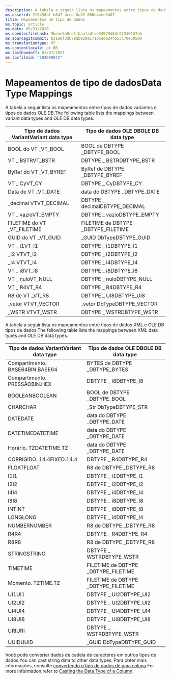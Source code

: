 ```yaml
---
description: A tabela a seguir lista os mapeamentos entre tipos de dados variantes e tipos de dados OLE DB.
ms.assetid: 213458bf-b847-4ced-8a92-686b4eee6d07
title: Mapeamentos de tipo de dados
ms.topic: article
ms.date: 05/31/2018
ms.openlocfilehash: 9beae5a9ce1fbaafadfae54979d63c97310f57db
ms.sourcegitcommit: 831e8f3db78ab820e1710cede244553c70e50500
ms.translationtype: MT
ms.contentlocale: pt-BR
ms.lasthandoff: 01/07/2021
ms.locfileid: "104090072"
---
```

# <a name="data-type-mappings"></a><span data-ttu-id="6696d-103">Mapeamentos de tipo de dados</span><span class="sxs-lookup"><span data-stu-id="6696d-103">Data Type Mappings</span></span>

<span data-ttu-id="6696d-104">A tabela a seguir lista os mapeamentos entre tipos de dados variantes e tipos de dados OLE DB.</span><span class="sxs-lookup"><span data-stu-id="6696d-104">The following table lists the mappings between variant data types and OLE DB data types.</span></span>




| <span data-ttu-id="6696d-105">Tipo de dados Variant</span><span class="sxs-lookup"><span data-stu-id="6696d-105">Variant data type</span></span> | <span data-ttu-id="6696d-106">Tipo de dados OLE DB</span><span class="sxs-lookup"><span data-stu-id="6696d-106">OLE DB data type</span></span> |
|-------------------|------------------|
| <span data-ttu-id="6696d-107">BOOL do VT \_</span><span class="sxs-lookup"><span data-stu-id="6696d-107">VT\_BOOL</span></span>          | <span data-ttu-id="6696d-108">BOOL de DBTYPE \_</span><span class="sxs-lookup"><span data-stu-id="6696d-108">DBTYPE\_BOOL</span></span>     |
| <span data-ttu-id="6696d-109">VT \_ BSTR</span><span class="sxs-lookup"><span data-stu-id="6696d-109">VT\_BSTR</span></span>          | <span data-ttu-id="6696d-110">DBTYPE \_ BSTR</span><span class="sxs-lookup"><span data-stu-id="6696d-110">DBTYPE\_BSTR</span></span>     |
| <span data-ttu-id="6696d-111">ByRef do VT \_</span><span class="sxs-lookup"><span data-stu-id="6696d-111">VT\_BYREF</span></span>         | <span data-ttu-id="6696d-112">ByRef de DBTYPE \_</span><span class="sxs-lookup"><span data-stu-id="6696d-112">DBTYPE\_BYREF</span></span>    |
| <span data-ttu-id="6696d-113">VT \_ Cy</span><span class="sxs-lookup"><span data-stu-id="6696d-113">VT\_CY</span></span>            | <span data-ttu-id="6696d-114">DBTYPE \_ Cy</span><span class="sxs-lookup"><span data-stu-id="6696d-114">DBTYPE\_CY</span></span>       |
| <span data-ttu-id="6696d-115">Data de VT \_</span><span class="sxs-lookup"><span data-stu-id="6696d-115">VT\_DATE</span></span>          | <span data-ttu-id="6696d-116">data do DBTYPE \_</span><span class="sxs-lookup"><span data-stu-id="6696d-116">DBTYPE\_DATE</span></span>     |
| <span data-ttu-id="6696d-117">\_decimal VT</span><span class="sxs-lookup"><span data-stu-id="6696d-117">VT\_DECIMAL</span></span>       | <span data-ttu-id="6696d-118">DBTYPE \_ decimal</span><span class="sxs-lookup"><span data-stu-id="6696d-118">DBTYPE\_DECIMAL</span></span>  |
| <span data-ttu-id="6696d-119">VT \_ vazio</span><span class="sxs-lookup"><span data-stu-id="6696d-119">VT\_EMPTY</span></span>         | <span data-ttu-id="6696d-120">DBTYPE \_ vazio</span><span class="sxs-lookup"><span data-stu-id="6696d-120">DBTYPE\_EMPTY</span></span>    |
| <span data-ttu-id="6696d-121">FILETIME do VT \_</span><span class="sxs-lookup"><span data-stu-id="6696d-121">VT\_FILETIME</span></span>      | <span data-ttu-id="6696d-122">FILETIME de DBTYPE \_</span><span class="sxs-lookup"><span data-stu-id="6696d-122">DBTYPE\_FILETIME</span></span> |
| <span data-ttu-id="6696d-123">GUID do VT \_</span><span class="sxs-lookup"><span data-stu-id="6696d-123">VT\_GUID</span></span>          | <span data-ttu-id="6696d-124">\_GUID DbType</span><span class="sxs-lookup"><span data-stu-id="6696d-124">DBTYPE\_GUID</span></span>     |
| <span data-ttu-id="6696d-125">VT \_ i1</span><span class="sxs-lookup"><span data-stu-id="6696d-125">VT\_I1</span></span>            | <span data-ttu-id="6696d-126">DBTYPE \_ i1</span><span class="sxs-lookup"><span data-stu-id="6696d-126">DBTYPE\_I1</span></span>       |
| <span data-ttu-id="6696d-127">\_I2 VT</span><span class="sxs-lookup"><span data-stu-id="6696d-127">VT\_I2</span></span>            | <span data-ttu-id="6696d-128">DBTYPE \_ i2</span><span class="sxs-lookup"><span data-stu-id="6696d-128">DBTYPE\_I2</span></span>       |
| <span data-ttu-id="6696d-129">\_I4 VT</span><span class="sxs-lookup"><span data-stu-id="6696d-129">VT\_I4</span></span>            | <span data-ttu-id="6696d-130">DBTYPE \_ i4</span><span class="sxs-lookup"><span data-stu-id="6696d-130">DBTYPE\_I4</span></span>       |
| <span data-ttu-id="6696d-131">VT \_ i8</span><span class="sxs-lookup"><span data-stu-id="6696d-131">VT\_I8</span></span>            | <span data-ttu-id="6696d-132">DBTYPE \_ i8</span><span class="sxs-lookup"><span data-stu-id="6696d-132">DBTYPE\_I8</span></span>       |
| <span data-ttu-id="6696d-133">VT \_ nulo</span><span class="sxs-lookup"><span data-stu-id="6696d-133">VT\_NULL</span></span>          | <span data-ttu-id="6696d-134">DBTYPE \_ nulo</span><span class="sxs-lookup"><span data-stu-id="6696d-134">DBTYPE\_NULL</span></span>     |
| <span data-ttu-id="6696d-135">VT \_ R4</span><span class="sxs-lookup"><span data-stu-id="6696d-135">VT\_R4</span></span>            | <span data-ttu-id="6696d-136">DBTYPE \_ R4</span><span class="sxs-lookup"><span data-stu-id="6696d-136">DBTYPE\_R4</span></span>       |
| <span data-ttu-id="6696d-137">R8 de VT \_</span><span class="sxs-lookup"><span data-stu-id="6696d-137">VT\_R8</span></span>            | <span data-ttu-id="6696d-138">DBTYPE \_ UI8</span><span class="sxs-lookup"><span data-stu-id="6696d-138">DBTYPE\_UI8</span></span>      |
| <span data-ttu-id="6696d-139">\_vetor VT</span><span class="sxs-lookup"><span data-stu-id="6696d-139">VT\_VECTOR</span></span>        | <span data-ttu-id="6696d-140">\_vetor DbType</span><span class="sxs-lookup"><span data-stu-id="6696d-140">DBTYPE\_VECTOR</span></span>   |
| <span data-ttu-id="6696d-141">\_WSTR VT</span><span class="sxs-lookup"><span data-stu-id="6696d-141">VT\_WSTR</span></span>          | <span data-ttu-id="6696d-142">DBTYPE \_ WSTR</span><span class="sxs-lookup"><span data-stu-id="6696d-142">DBTYPE\_WSTR</span></span>     |



 

<span data-ttu-id="6696d-143">A tabela a seguir lista os mapeamentos entre tipos de dados XML e OLE DB tipos de dados.</span><span class="sxs-lookup"><span data-stu-id="6696d-143">The following table lists the mappings between XML data types and OLE DB data types.</span></span>



| <span data-ttu-id="6696d-144">Tipo de dados Variant</span><span class="sxs-lookup"><span data-stu-id="6696d-144">Variant data type</span></span> | <span data-ttu-id="6696d-145">Tipo de dados OLE DB</span><span class="sxs-lookup"><span data-stu-id="6696d-145">OLE DB data type</span></span> |
|-------------------|------------------|
| <span data-ttu-id="6696d-146">Compartimento. BASE64</span><span class="sxs-lookup"><span data-stu-id="6696d-146">BIN.BASE64</span></span>        | <span data-ttu-id="6696d-147">BYTES de DBTYPE \_</span><span class="sxs-lookup"><span data-stu-id="6696d-147">DBTYPE\_BYTES</span></span>    |
| <span data-ttu-id="6696d-148">Compartimento. PRESSÃO</span><span class="sxs-lookup"><span data-stu-id="6696d-148">BIN.HEX</span></span>           | <span data-ttu-id="6696d-149">DBTYPE \_ i8</span><span class="sxs-lookup"><span data-stu-id="6696d-149">DBTYPE\_I8</span></span>       |
| <span data-ttu-id="6696d-150">BOOLEAN</span><span class="sxs-lookup"><span data-stu-id="6696d-150">BOOLEAN</span></span>           | <span data-ttu-id="6696d-151">BOOL de DBTYPE \_</span><span class="sxs-lookup"><span data-stu-id="6696d-151">DBTYPE\_BOOL</span></span>     |
| <span data-ttu-id="6696d-152">CHAR</span><span class="sxs-lookup"><span data-stu-id="6696d-152">CHAR</span></span>              | <span data-ttu-id="6696d-153">\_Str DbType</span><span class="sxs-lookup"><span data-stu-id="6696d-153">DBTYPE\_STR</span></span>      |
| <span data-ttu-id="6696d-154">DATE</span><span class="sxs-lookup"><span data-stu-id="6696d-154">DATE</span></span>              | <span data-ttu-id="6696d-155">data do DBTYPE \_</span><span class="sxs-lookup"><span data-stu-id="6696d-155">DBTYPE\_DATE</span></span>     |
| <span data-ttu-id="6696d-156">DATETIME</span><span class="sxs-lookup"><span data-stu-id="6696d-156">DATETIME</span></span>          | <span data-ttu-id="6696d-157">data do DBTYPE \_</span><span class="sxs-lookup"><span data-stu-id="6696d-157">DBTYPE\_DATE</span></span>     |
| <span data-ttu-id="6696d-158">Horário. TZ</span><span class="sxs-lookup"><span data-stu-id="6696d-158">DATETIME.TZ</span></span>       | <span data-ttu-id="6696d-159">data do DBTYPE \_</span><span class="sxs-lookup"><span data-stu-id="6696d-159">DBTYPE\_DATE</span></span>     |
| <span data-ttu-id="6696d-160">CORRIGIDO. 14.4</span><span class="sxs-lookup"><span data-stu-id="6696d-160">FIXED.14.4</span></span>        | <span data-ttu-id="6696d-161">DBTYPE \_ R4</span><span class="sxs-lookup"><span data-stu-id="6696d-161">DBTYPE\_R4</span></span>       |
| <span data-ttu-id="6696d-162">FLOAT</span><span class="sxs-lookup"><span data-stu-id="6696d-162">FLOAT</span></span>             | <span data-ttu-id="6696d-163">R8 de DBTYPE \_</span><span class="sxs-lookup"><span data-stu-id="6696d-163">DBTYPE\_R8</span></span>       |
| <span data-ttu-id="6696d-164">I1</span><span class="sxs-lookup"><span data-stu-id="6696d-164">I1</span></span>                | <span data-ttu-id="6696d-165">DBTYPE \_ i1</span><span class="sxs-lookup"><span data-stu-id="6696d-165">DBTYPE\_I1</span></span>       |
| <span data-ttu-id="6696d-166">I2</span><span class="sxs-lookup"><span data-stu-id="6696d-166">I2</span></span>                | <span data-ttu-id="6696d-167">DBTYPE \_ i2</span><span class="sxs-lookup"><span data-stu-id="6696d-167">DBTYPE\_I2</span></span>       |
| <span data-ttu-id="6696d-168">I4</span><span class="sxs-lookup"><span data-stu-id="6696d-168">I4</span></span>                | <span data-ttu-id="6696d-169">DBTYPE \_ i4</span><span class="sxs-lookup"><span data-stu-id="6696d-169">DBTYPE\_I4</span></span>       |
| <span data-ttu-id="6696d-170">I8</span><span class="sxs-lookup"><span data-stu-id="6696d-170">I8</span></span>                | <span data-ttu-id="6696d-171">DBTYPE \_ i8</span><span class="sxs-lookup"><span data-stu-id="6696d-171">DBTYPE\_I8</span></span>       |
| <span data-ttu-id="6696d-172">INT</span><span class="sxs-lookup"><span data-stu-id="6696d-172">INT</span></span>               | <span data-ttu-id="6696d-173">DBTYPE \_ i8</span><span class="sxs-lookup"><span data-stu-id="6696d-173">DBTYPE\_I8</span></span>       |
| <span data-ttu-id="6696d-174">LONG</span><span class="sxs-lookup"><span data-stu-id="6696d-174">LONG</span></span>              | <span data-ttu-id="6696d-175">DBTYPE \_ i4</span><span class="sxs-lookup"><span data-stu-id="6696d-175">DBTYPE\_I4</span></span>       |
| <span data-ttu-id="6696d-176">NUMBER</span><span class="sxs-lookup"><span data-stu-id="6696d-176">NUMBER</span></span>            | <span data-ttu-id="6696d-177">R8 de DBTYPE \_</span><span class="sxs-lookup"><span data-stu-id="6696d-177">DBTYPE\_R8</span></span>       |
| <span data-ttu-id="6696d-178">R4</span><span class="sxs-lookup"><span data-stu-id="6696d-178">R4</span></span>                | <span data-ttu-id="6696d-179">DBTYPE \_ R4</span><span class="sxs-lookup"><span data-stu-id="6696d-179">DBTYPE\_R4</span></span>       |
| <span data-ttu-id="6696d-180">R8</span><span class="sxs-lookup"><span data-stu-id="6696d-180">R8</span></span>                | <span data-ttu-id="6696d-181">R8 de DBTYPE \_</span><span class="sxs-lookup"><span data-stu-id="6696d-181">DBTYPE\_R8</span></span>       |
| <span data-ttu-id="6696d-182">STRING</span><span class="sxs-lookup"><span data-stu-id="6696d-182">STRING</span></span>            | <span data-ttu-id="6696d-183">DBTYPE \_ WSTR</span><span class="sxs-lookup"><span data-stu-id="6696d-183">DBTYPE\_WSTR</span></span>     |
| <span data-ttu-id="6696d-184">TIME</span><span class="sxs-lookup"><span data-stu-id="6696d-184">TIME</span></span>              | <span data-ttu-id="6696d-185">FILETIME de DBTYPE \_</span><span class="sxs-lookup"><span data-stu-id="6696d-185">DBTYPE\_FILETIME</span></span> |
| <span data-ttu-id="6696d-186">Momento. TZ</span><span class="sxs-lookup"><span data-stu-id="6696d-186">TIME.TZ</span></span>           | <span data-ttu-id="6696d-187">FILETIME de DBTYPE \_</span><span class="sxs-lookup"><span data-stu-id="6696d-187">DBTYPE\_FILETIME</span></span> |
| <span data-ttu-id="6696d-188">UI1</span><span class="sxs-lookup"><span data-stu-id="6696d-188">UI1</span></span>               | <span data-ttu-id="6696d-189">DBTYPE \_ UI2</span><span class="sxs-lookup"><span data-stu-id="6696d-189">DBTYPE\_UI2</span></span>      |
| <span data-ttu-id="6696d-190">UI2</span><span class="sxs-lookup"><span data-stu-id="6696d-190">UI2</span></span>               | <span data-ttu-id="6696d-191">DBTYPE \_ UI2</span><span class="sxs-lookup"><span data-stu-id="6696d-191">DBTYPE\_UI2</span></span>      |
| <span data-ttu-id="6696d-192">UI4</span><span class="sxs-lookup"><span data-stu-id="6696d-192">UI4</span></span>               | <span data-ttu-id="6696d-193">DBTYPE \_ UI4</span><span class="sxs-lookup"><span data-stu-id="6696d-193">DBTYPE\_UI4</span></span>      |
| <span data-ttu-id="6696d-194">UI8</span><span class="sxs-lookup"><span data-stu-id="6696d-194">UI8</span></span>               | <span data-ttu-id="6696d-195">DBTYPE \_ UI8</span><span class="sxs-lookup"><span data-stu-id="6696d-195">DBTYPE\_UI8</span></span>      |
| <span data-ttu-id="6696d-196">URI</span><span class="sxs-lookup"><span data-stu-id="6696d-196">URI</span></span>               | <span data-ttu-id="6696d-197">DBTYPE \_ WSTR</span><span class="sxs-lookup"><span data-stu-id="6696d-197">DBTYPE\_WSTR</span></span>     |
| <span data-ttu-id="6696d-198">UUID</span><span class="sxs-lookup"><span data-stu-id="6696d-198">UUID</span></span>              | <span data-ttu-id="6696d-199">\_GUID DbType</span><span class="sxs-lookup"><span data-stu-id="6696d-199">DBTYPE\_GUID</span></span>     |



 

<span data-ttu-id="6696d-200">Você pode converter dados de cadeia de caracteres em outros tipos de dados.</span><span class="sxs-lookup"><span data-stu-id="6696d-200">You can cast string data to other data types.</span></span> <span data-ttu-id="6696d-201">Para obter mais informações, consulte [convertendo o tipo de dados de uma coluna](-search-sql-castingdatacolumntype.md).</span><span class="sxs-lookup"><span data-stu-id="6696d-201">For more information,refer to [Casting the Data Type of a Column](-search-sql-castingdatacolumntype.md).</span></span>

 

 



